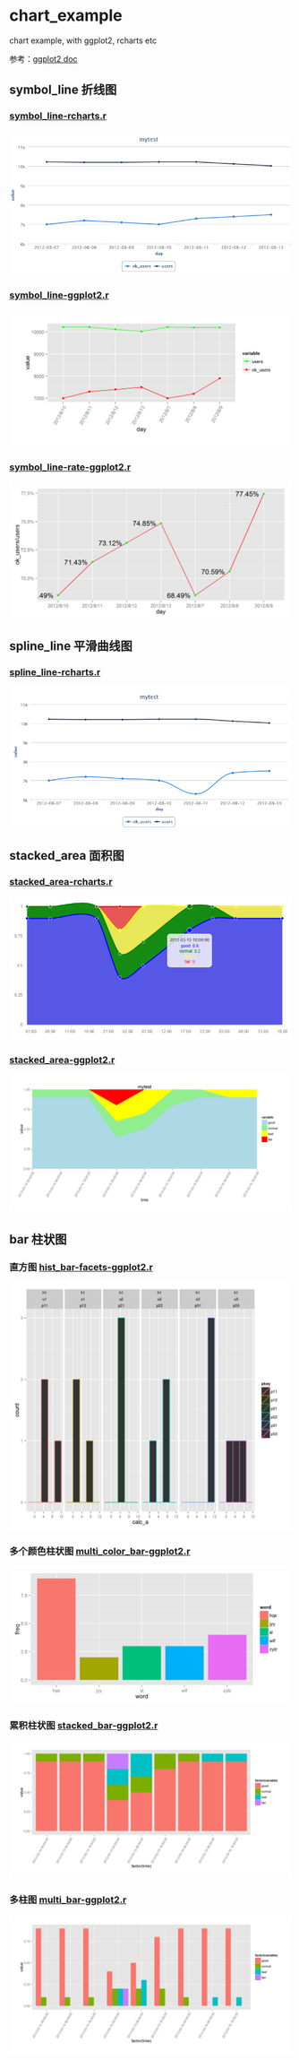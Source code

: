 chart_example
=============

chart example,  with  ggplot2, rcharts etc

参考：[ggplot2 doc](http://docs.ggplot2.org/current/)


## symbol_line 折线图

### [symbol_line-rcharts.r](symbol_line-rcharts.r)

![symbol_line-rcharts.png](symbol_line-rcharts.png)

### [symbol_line-ggplot2.r](symbol_line-ggplot2.r)

![symbol_line-ggplot2.png](symbol_line-ggplot2.png)

### [symbol_line-rate-ggplot2.r](symbol_line-rate-ggplot2.r)

![symbol_line-rate-ggplot2.png](symbol_line-rate-ggplot2.png)

## spline_line 平滑曲线图

### [spline_line-rcharts.r](spline_line-rcharts.r)

![spline_line-rcharts.png](spline_line-rcharts.png)

## stacked_area 面积图

### [stacked_area-rcharts.r](stacked_area-rcharts.r)

![stacked_area-rcharts.png](stacked_area-rcharts.png)

### [stacked_area-ggplot2.r](stacked_area-ggplot2.r)

![stacked_area-ggplot2.png](stacked_area-ggplot2.png)


## bar 柱状图

### 直方图 [hist_bar-facets-ggplot2.r](hist_bar-facets-ggplot2.r)

![hist_bar-facets-ggplot2.png](hist_bar-facets-ggplot2.png)

### 多个颜色柱状图 [multi_color_bar-ggplot2.r](multi_color_bar-ggplot2.r)

![multi_color_bar-ggplot2.png](multi_color_bar-ggplot2.png)

### 累积柱状图 [stacked_bar-ggplot2.r](stacked_bar-ggplot2.r)

![stacked_bar-ggplot2.png](stacked_bar-ggplot2.png)

### 多柱图 [multi_bar-ggplot2.r](multi_bar-ggplot2.r)

![multi_bar-ggplot2.png](multi_bar-ggplot2.png)
